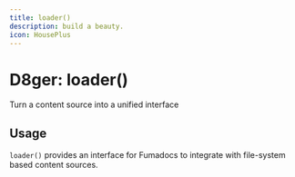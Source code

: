 ```yaml
---
title: loader()
description: build a beauty.
icon: HousePlus
---
```


# D8ger: loader()

Turn a content source into a unified interface
        
## Usage

`loader()` provides an interface for Fumadocs to integrate with file-system based content sources.
